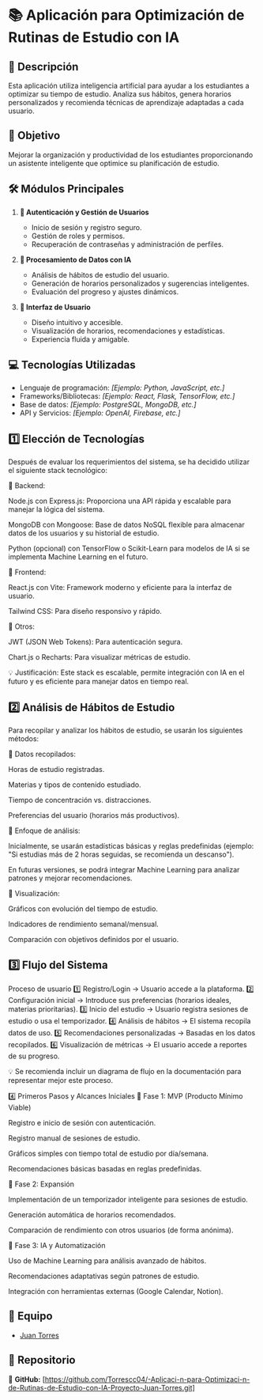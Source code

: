 # 📚 Aplicación para Optimización de Rutinas de Estudio con IA  

## 🚀 Descripción  
Esta aplicación utiliza inteligencia artificial para ayudar a los estudiantes a optimizar su tiempo de estudio. Analiza sus hábitos, genera horarios personalizados y recomienda técnicas de aprendizaje adaptadas a cada usuario.  

## 🎯 Objetivo  
Mejorar la organización y productividad de los estudiantes proporcionando un asistente inteligente que optimice su planificación de estudio.  

## 🛠️ Módulos Principales  
1. **🔐 Autenticación y Gestión de Usuarios**  
   - Inicio de sesión y registro seguro.  
   - Gestión de roles y permisos.  
   - Recuperación de contraseñas y administración de perfiles.  

2. **🤖 Procesamiento de Datos con IA**  
   - Análisis de hábitos de estudio del usuario.  
   - Generación de horarios personalizados y sugerencias inteligentes.  
   - Evaluación del progreso y ajustes dinámicos.  

3. **🎨 Interfaz de Usuario**  
   - Diseño intuitivo y accesible.  
   - Visualización de horarios, recomendaciones y estadísticas.  
   - Experiencia fluida y amigable.

## 💻 Tecnologías Utilizadas  
- Lenguaje de programación: *[Ejemplo: Python, JavaScript, etc.]*  
- Frameworks/Bibliotecas: *[Ejemplo: React, Flask, TensorFlow, etc.]*  
- Base de datos: *[Ejemplo: PostgreSQL, MongoDB, etc.]*  
- API y Servicios: *[Ejemplo: OpenAI, Firebase, etc.]*  

## 1️⃣ Elección de Tecnologías
Después de evaluar los requerimientos del sistema, se ha decidido utilizar el siguiente stack tecnológico:

🔹 Backend:

Node.js con Express.js: Proporciona una API rápida y escalable para manejar la lógica del sistema.

MongoDB con Mongoose: Base de datos NoSQL flexible para almacenar datos de los usuarios y su historial de estudio.

Python (opcional) con TensorFlow o Scikit-Learn para modelos de IA si se implementa Machine Learning en el futuro.

🔹 Frontend:

React.js con Vite: Framework moderno y eficiente para la interfaz de usuario.

Tailwind CSS: Para diseño responsivo y rápido.

🔹 Otros:

JWT (JSON Web Tokens): Para autenticación segura.

Chart.js o Recharts: Para visualizar métricas de estudio.

💡 Justificación: Este stack es escalable, permite integración con IA en el futuro y es eficiente para manejar datos en tiempo real.

## 2️⃣ Análisis de Hábitos de Estudio
Para recopilar y analizar los hábitos de estudio, se usarán los siguientes métodos:

🔹 Datos recopilados:

Horas de estudio registradas.

Materias y tipos de contenido estudiado.

Tiempo de concentración vs. distracciones.

Preferencias del usuario (horarios más productivos).

🔹 Enfoque de análisis:

Inicialmente, se usarán estadísticas básicas y reglas predefinidas (ejemplo: "Si estudias más de 2 horas seguidas, se recomienda un descanso").

En futuras versiones, se podrá integrar Machine Learning para analizar patrones y mejorar recomendaciones.

🔹 Visualización:

Gráficos con evolución del tiempo de estudio.

Indicadores de rendimiento semanal/mensual.

Comparación con objetivos definidos por el usuario.

## 3️⃣ Flujo del Sistema
Proceso de usuario
1️⃣ Registro/Login → Usuario accede a la plataforma.
2️⃣ Configuración inicial → Introduce sus preferencias (horarios ideales, materias prioritarias).
3️⃣ Inicio del estudio → Usuario registra sesiones de estudio o usa el temporizador.
4️⃣ Análisis de hábitos → El sistema recopila datos de uso.
5️⃣ Recomendaciones personalizadas → Basadas en los datos recopilados.
6️⃣ Visualización de métricas → El usuario accede a reportes de su progreso.

💡 Se recomienda incluir un diagrama de flujo en la documentación para representar mejor este proceso.

4️⃣ Primeros Pasos y Alcances Iniciales
🔹 Fase 1: MVP (Producto Mínimo Viable)

Registro e inicio de sesión con autenticación.

Registro manual de sesiones de estudio.

Gráficos simples con tiempo total de estudio por día/semana.

Recomendaciones básicas basadas en reglas predefinidas.

🔹 Fase 2: Expansión

Implementación de un temporizador inteligente para sesiones de estudio.

Generación automática de horarios recomendados.

Comparación de rendimiento con otros usuarios (de forma anónima).

🔹 Fase 3: IA y Automatización

Uso de Machine Learning para análisis avanzado de hábitos.

Recomendaciones adaptativas según patrones de estudio.

Integración con herramientas externas (Google Calendar, Notion).


## 👥 Equipo  
- [Juan Torres](https://github.com/Torrescc04) 

## 📂 Repositorio  
🔗 **GitHub:** [https://github.com/Torrescc04/-Aplicaci-n-para-Optimizaci-n-de-Rutinas-de-Estudio-con-IA-Proyecto-Juan-Torres.git]  
